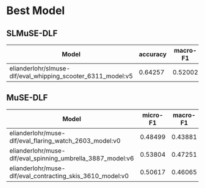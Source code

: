 # Best Model

## SLMuSE-DLF

| Model                                                       | accuracy | macro-F1 |
| ----------------------------------------------------------- | -------- | -------- |
| elianderlohr/slmuse-dlf/eval_whipping_scooter_6311_model:v5 | 0.64257  | 0.52002  |

## MuSE-DLF

| Model                                                      | micro-F1 | macro-F1 |
| ---------------------------------------------------------- | -------- | -------- |
| elianderlohr/muse-dlf/eval_flaring_watch_2603_model:v0     | 0.48499  | 0.43881  |
| elianderlohr/muse-dlf/eval_spinning_umbrella_3887_model:v6 | 0.53804  | 0.47251  |
| elianderlohr/muse-dlf/eval_contracting_skis_3610_model:v0  | 0.50617  | 0.46065  |
